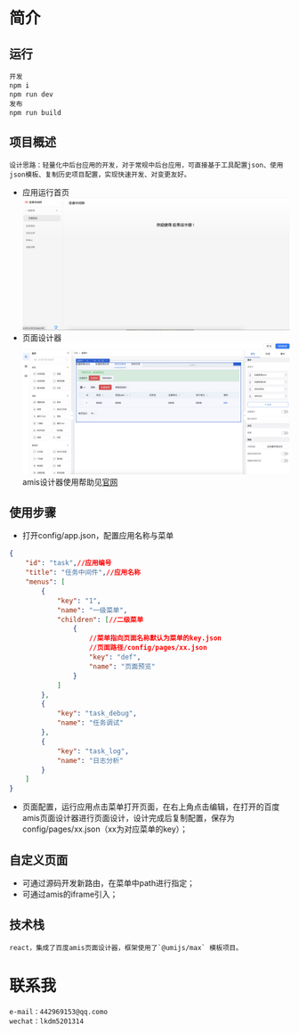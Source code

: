 # 简介
## 运行
```
开发
npm i
npm run dev
发布
npm run build
```
## 项目概述
    设计思路：轻量化中后台应用的开发，对于常规中后台应用，可直接基于工具配置json、使用json模板、复制历史项目配置，实现快速开发、对变更友好。
- 应用运行首页
![image](doc/imgs/home-capture.jpg)
- 页面设计器
![image](doc/imgs/page-design-capture.jpg)
amis设计器使用帮助见[官网](https://baidu.github.io/amis/zh-CN/docs/index)
## 使用步骤
- 打开config/app.json，配置应用名称与菜单
```json
{
    "id": "task",//应用编号
    "title": "任务中间件",//应用名称
    "menus": [
        {
            "key": "1",
            "name": "一级菜单",
            "children": [//二级菜单
                {
                    //菜单指向页面名称默认为菜单的key.json
                    //页面路径/config/pages/xx.json
                    "key": "def",
                    "name": "页面预览"
                }
            ]
        },
        {
            "key": "task_debug",
            "name": "任务调试"
        },
        {
            "key": "task_log",
            "name": "日志分析"
        }
    ]
}
```
- 页面配置，运行应用点击菜单打开页面，在右上角点击编辑，在打开的百度amis页面设计器进行页面设计，设计完成后复制配置，保存为config/pages/xx.json（xx为对应菜单的key）；
## 自定义页面
- 可通过源码开发新路由，在菜单中path进行指定；
- 可通过amis的iframe引入；

## 技术栈
    react，集成了百度amis页面设计器，框架使用了`@umijs/max` 模板项目。

# 联系我
    e-mail：442969153@qq.como
    wechat：lkdm5201314